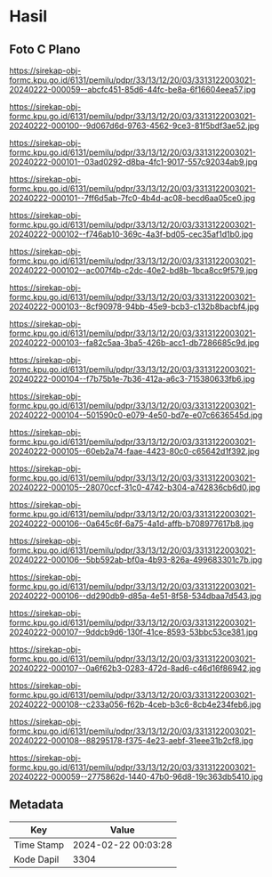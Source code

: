 # Hasil

## Foto C Plano

https://sirekap-obj-formc.kpu.go.id/6131/pemilu/pdpr/33/13/12/20/03/3313122003021-20240222-000059--abcfc451-85d6-44fc-be8a-6f16604eea57.jpg

https://sirekap-obj-formc.kpu.go.id/6131/pemilu/pdpr/33/13/12/20/03/3313122003021-20240222-000100--9d067d6d-9763-4562-9ce3-81f5bdf3ae52.jpg

https://sirekap-obj-formc.kpu.go.id/6131/pemilu/pdpr/33/13/12/20/03/3313122003021-20240222-000101--03ad0292-d8ba-4fc1-9017-557c92034ab9.jpg

https://sirekap-obj-formc.kpu.go.id/6131/pemilu/pdpr/33/13/12/20/03/3313122003021-20240222-000101--7ff6d5ab-7fc0-4b4d-ac08-becd6aa05ce0.jpg

https://sirekap-obj-formc.kpu.go.id/6131/pemilu/pdpr/33/13/12/20/03/3313122003021-20240222-000102--f746ab10-369c-4a3f-bd05-cec35af1d1b0.jpg

https://sirekap-obj-formc.kpu.go.id/6131/pemilu/pdpr/33/13/12/20/03/3313122003021-20240222-000102--ac007f4b-c2dc-40e2-bd8b-1bca8cc9f579.jpg

https://sirekap-obj-formc.kpu.go.id/6131/pemilu/pdpr/33/13/12/20/03/3313122003021-20240222-000103--8cf90978-94bb-45e9-bcb3-c132b8bacbf4.jpg

https://sirekap-obj-formc.kpu.go.id/6131/pemilu/pdpr/33/13/12/20/03/3313122003021-20240222-000103--fa82c5aa-3ba5-426b-acc1-db7286685c9d.jpg

https://sirekap-obj-formc.kpu.go.id/6131/pemilu/pdpr/33/13/12/20/03/3313122003021-20240222-000104--f7b75b1e-7b36-412a-a6c3-715380633fb6.jpg

https://sirekap-obj-formc.kpu.go.id/6131/pemilu/pdpr/33/13/12/20/03/3313122003021-20240222-000104--501590c0-e079-4e50-bd7e-e07c6636545d.jpg

https://sirekap-obj-formc.kpu.go.id/6131/pemilu/pdpr/33/13/12/20/03/3313122003021-20240222-000105--60eb2a74-faae-4423-80c0-c65642d1f392.jpg

https://sirekap-obj-formc.kpu.go.id/6131/pemilu/pdpr/33/13/12/20/03/3313122003021-20240222-000105--28070ccf-31c0-4742-b304-a742836cb6d0.jpg

https://sirekap-obj-formc.kpu.go.id/6131/pemilu/pdpr/33/13/12/20/03/3313122003021-20240222-000106--0a645c6f-6a75-4a1d-affb-b708977617b8.jpg

https://sirekap-obj-formc.kpu.go.id/6131/pemilu/pdpr/33/13/12/20/03/3313122003021-20240222-000106--5bb592ab-bf0a-4b93-826a-499683301c7b.jpg

https://sirekap-obj-formc.kpu.go.id/6131/pemilu/pdpr/33/13/12/20/03/3313122003021-20240222-000106--dd290db9-d85a-4e51-8f58-534dbaa7d543.jpg

https://sirekap-obj-formc.kpu.go.id/6131/pemilu/pdpr/33/13/12/20/03/3313122003021-20240222-000107--9ddcb9d6-130f-41ce-8593-53bbc53ce381.jpg

https://sirekap-obj-formc.kpu.go.id/6131/pemilu/pdpr/33/13/12/20/03/3313122003021-20240222-000107--0a6f62b3-0283-472d-8ad6-c46d16f86942.jpg

https://sirekap-obj-formc.kpu.go.id/6131/pemilu/pdpr/33/13/12/20/03/3313122003021-20240222-000108--c233a056-f62b-4ceb-b3c6-8cb4e234feb6.jpg

https://sirekap-obj-formc.kpu.go.id/6131/pemilu/pdpr/33/13/12/20/03/3313122003021-20240222-000108--88295178-f375-4e23-aebf-31eee31b2cf8.jpg

https://sirekap-obj-formc.kpu.go.id/6131/pemilu/pdpr/33/13/12/20/03/3313122003021-20240222-000059--2775862d-1440-47b0-96d8-19c363db5410.jpg


## Metadata

| Key        | Value               |
| ---------- | ------------------- |
| Time Stamp | 2024-02-22 00:03:28 |
| Kode Dapil | 3304                |



